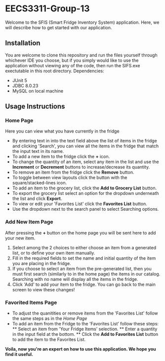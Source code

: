 # EECS3311-Group-13
Welcome to the SFIS (Smart Fridge Inventory System) application.
Here, we will describe how to get started with our application.

## Installation
You are welcome to clone this repository and run the files yourself through whichever IDE you choose, but if you simply would like to use the application without viewing any of the code, then run the SIFS.exe exectutable in this root directory.
Dependencies:
 - JUnit 5
 - JDBC 8.0.23
 - MySQL on local machine

## Usage Instructions
### Home Page
Here you can view what you have currently in the fridge
* By entering text in into the text field above the list of items in the fridge and clicking 'Search', you can view all the items in the fridge that match the input text in its name. 
* To add a new item to the fridge click the **+** icon.
* To change the quantity of an item, select any item in the list and use the **Increment** or **Decrement** buttons to increase/decrease its quantity.
* To remove an item from the fridge click the **Remove** button.
* To toggle between view layouts click the button with the square/stacked-lines icon.
* To add an item to the grocery list, click the **Add to Grocery List** button.
* To export the grocery list select an option for the dropdown underneath the list and click **Export**.
* To view or edit your 'Favorites List' click the **Favorites List** button.
* Use the dropdown next to the search panel to select Searching options.

### Add New Item Page
After pressing the **+** button on the home page you will be sent here to add your new item.
1) Select among the 2 choices to either choose an item from a generated list, or to define your own item manually.
2) Fill in the required fields to set the name and initial quantity of the item you are placing in the fridge.
3) If you choose to select an item from the pre-generated list, then you must first search (similarly to in the home page) the items in our catalog. Searching with no name will display all the items in the fridge.
4) Click 'Add' to add your item to the fridge. You can go back to the main screen to view these changes!


### Favorited Items Page
* To adjust the quanitities or remove items from the 'Favorites List' follow the same steps as in the *Home Page*
* To add an item from the Fridge to the 'Favorites List' follow these steps:
** Select an item from 'Your Fridge Items' selection.
** Enter a quantity in the input field at the bottom.
** Click the **Add to Favorites List** button to add the item to the Favorites List.

**Voila, now you're an expert on how to use this application. We hope you find it useful.**
